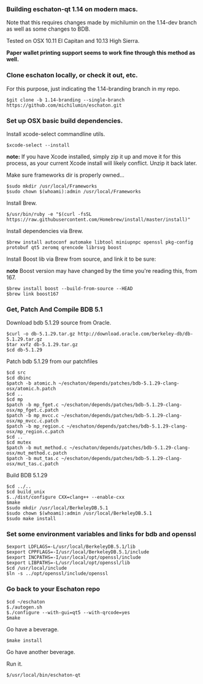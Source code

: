 ### Building eschaton-qt 1.14 on modern macs. ###

Note that this requires changes made by michilumin on the 1.14-dev branch as well as some changes to BDB.

Tested on OSX 10.11 El Capitan and 10.13 High Sierra.

**Paper wallet printing support seems to work fine through this method as well.**

### Clone eschaton locally, or check it out, etc. ###

For this purpose, just indicating the 1.14-branding branch in my repo.

	$git clone -b 1.14-branding --single-branch https://github.com/michilumin/eschaton.git

### Set up OSX basic build dependencies. ##

Install xcode-select commandline utils.

    $xcode-select --install

**note:** If you have Xcode installed, simply zip it up and move it for this process, as your current Xcode install will likely conflict. Unzip it back later.

Make sure frameworks dir is properly owned...

    $sudo mkdir /usr/local/Frameworks
    $sudo chown $(whoami):admin /usr/local/Frameworks

Install Brew.

    $/usr/bin/ruby -e "$(curl -fsSL https://raw.githubusercontent.com/Homebrew/install/master/install)"

Install dependencies via Brew.

    $brew install autoconf automake libtool miniupnpc openssl pkg-config protobuf qt5 zeromq qrencode librsvg boost

Install Boost lib via Brew from source, and link it to be sure:

**note** Boost version may have changed by the time you're reading this, from 167.

    $brew install boost --build-from-source --HEAD
    $brew link boost167

### Get, Patch And Compile BDB 5.1 ###

Download bdb 5.1.29 source from Oracle.

    $curl -o db-5.1.29.tar.gz http://download.oracle.com/berkeley-db/db-5.1.29.tar.gz
    $tar xvfz db-5.1.29.tar.gz
    $cd db-5.1.29

Patch bdb 5.1.29 from our patchfiles

    $cd src
    $cd dbinc
    $patch -b atomic.h ~/eschaton/depends/patches/bdb-5.1.29-clang-osx/atomic.h.patch
    $cd ..
    $cd mp
    $patch -b mp_fget.c ~/eschaton/depends/patches/bdb-5.1.29-clang-osx/mp_fget.c.patch
    $patch -b mp_mvcc.c ~/eschaton/depends/patches/bdb-5.1.29-clang-osx/mp_mvcc.c.patch
    $patch -b mp_region.c ~/eschaton/depends/patches/bdb-5.1.29-clang-osx/mp_region.c.patch
    $cd ..
    $cd mutex
    $patch -b mut_method.c ~/eschaton/depends/patches/bdb-5.1.29-clang-osx/mut_method.c.patch
    $patch -b mut_tas.c ~/eschaton/depends/patches/bdb-5.1.29-clang-osx/mut_tas.c.patch

Build BDB 5.1.29

    $cd ../.. 
    $cd build_unix
    $../dist/configure CXX=clang++ --enable-cxx
    $make
    $sudo mkdir /usr/local/BerkeleyDB.5.1
    $sudo chown $(whoami):admin /usr/local/BerkeleyDB.5.1
    $sudo make install

### Set some environment variables and links for bdb and openssl ###

    $export LDFLAGS=-L/usr/local/BerkeleyDB.5.1/lib
    $export CPPFLAGS=-I/usr/local/BerkeleyDB.5.1/include
    $export INCPATHS=-I/usr/local/opt/openssl/include
    $export LIBPATHS=-L/usr/local/opt/openssl/lib
    $cd /usr/local/include 
    $ln -s ../opt/openssl/include/openssl 

### Go back to your Eschaton repo ###

    $cd ~/eschaton
    $./autogen.sh
    $./configure --with-gui=qt5 --with-qrcode=yes
    $make

Go have a beverage.

    $make install

Go have another beverage.

Run it.

	$/usr/local/bin/eschaton-qt





